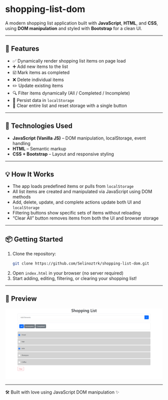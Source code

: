 # shopping-list-dom

A modern shopping list application built with **JavaScript**, **HTML**, and **CSS**, using **DOM manipulation** and styled with **Bootstrap** for a clean UI.

---

## 🚀 Features

- ✅ Dynamically render shopping list items on page load  
- ➕ Add new items to the list  
- ☑️ Mark items as completed  
- ❌ Delete individual items  
- ✏️ Update existing items  
- 🔍 Filter items dynamically (All / Completed / Incomplete)  
- 💾 Persist data in `localStorage`  
- 🧹 Clear entire list and reset storage with a single button

---

## 🧪 Technologies Used

- **JavaScript (Vanilla JS)** – DOM manipulation, localStorage, event handling  
- **HTML** – Semantic markup  
- **CSS + Bootstrap** – Layout and responsive styling  

---

## 💡 How It Works

- The app loads predefined items or pulls from `localStorage`
- All list items are created and manipulated via JavaScript using DOM methods
- Add, delete, update, and complete actions update both UI and `localStorage`
- Filtering buttons show specific sets of items without reloading
- “Clear All” button removes items from both the UI and browser storage

---

## 📦 Getting Started

1. Clone the repository:
   ```bash
   git clone https://github.com/Selinoztrk/shopping-list-dom.git
   ```
2. Open `index.html` in your browser (no server required)
3. Start adding, editing, filtering, or clearing your shopping list!

---

## 📸 Preview
![Screenshot](shoppingList/screenshot.png)

---

🛠 Built with love using JavaScript DOM manipulation ✨
